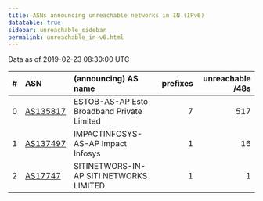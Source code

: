 ```yaml
---
title: ASNs announcing unreachable networks in IN (IPv6)
datatable: true
sidebar: unreachable_sidebar
permalink: unreachable_in-v6.html
---
```


Data as of 2019-02-23 08:30:00 UTC


<div class="datatable-begin"></div>

|   # | ASN                                      | (announcing) AS name                       |   prefixes |   unreachable /48s |
|----:|:-----------------------------------------|:-------------------------------------------|-----------:|-------------------:|
|   0 | [AS135817](unreachable_AS135817-v6.html) | ESTOB-AS-AP Esto Broadband Private Limited |          7 |                517 |
|   1 | [AS137497](unreachable_AS137497-v6.html) | IMPACTINFOSYS-AS-AP Impact Infosys         |          1 |                 16 |
|   2 | [AS17747](unreachable_AS17747-v6.html)   | SITINETWORS-IN-AP SITI NETWORKS LIMITED    |          1 |                  1 |

<div class="datatable-end"></div>
